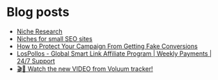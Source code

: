 # Blog posts
<!-- BLOG-POST-LIST:START -->
- [Niche Research](https://afflift.com/f/threads/niche-research.9863/)
- [Niches for small SEO sites](https://afflift.com/f/threads/niches-for-small-seo-sites.8559/)
- [How to Protect Your Campaign From Getting Fake Conversions](https://afflift.com/f/threads/how-to-protect-your-campaign-from-getting-fake-conversions.10204/)
- [LosPollos - Global Smart Link Affiliate Program | Weekly Payments | 24/7 Support](https://afflift.com/f/threads/lospollos-global-smart-link-affiliate-program-weekly-payments-24-7-support.1702/)
- [🎬🍿 Watch the new VIDEO from Voluum tracker!](https://afflift.com/f/threads/%F0%9F%8E%AC%F0%9F%8D%BF-watch-the-new-video-from-voluum-tracker.10249/)
<!-- BLOG-POST-LIST:END -->

